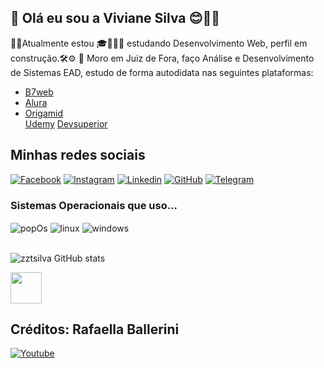 ##  👑 Olá eu sou a Viviane Silva 😊👋🏻

<p> 🎯✨Atualmente estou 🎓👩🏻‍💻 estudando Desenvolvimento Web, perfil em construção.🛠⚙️
📍 Moro em Juiz de Fora, faço Análise e Desenvolvimento de Sistemas EAD, estudo de forma autodidata nas seguintes plataformas:
<ul>
    <li>
    <a href="https://b7web.com.br/fullstack" alt="B7web">B7web</a>
    </li>
    <li>
    <a href="https://cursos.alura.com.br/user/vivianesilvarc" alt="alura">Alura</a>
    </li>
    <li>
    <a href="https://www.origamid.com" alt="origamid">Origamid</a>
    </li>
    <a href="https://www.udemy.com" alt="udemy">Udemy</a>
    </li>
    <a href="https://devsuperior.com.br/cursos" alt="Devsuperior">Devsuperior</a>
    </li>
</ul>
</p>


<h2>Minhas redes sociais</h2>


[![Facebook](https://img.shields.io/badge/Facebook-1877F2?style=for-the-badge&logo=facebook&logoColor=white)](https://www.facebook.com/zztsilva)
[![Instagram](https://img.shields.io/badge/Instagram-E4405F?style=for-the-badge&logo=instagram&logoColor=white)](https://www.instagram.com/vivianezzt)
[![Linkedin](https://img.shields.io/badge/LinkedIn-0077B5?style=for-the-badge&logo=linkedin&logoColor=white)](https://www.linkedin.com/in/zztsilva/)
[![GitHub](https://img.shields.io/badge/GitHub-100000?style=for-the-badge&logo=github&logoColor=white)](https://github.com/zztsilva)
[![Telegram](https://img.shields.io/badge/Telegram-2CA5E0?style=for-the-badge&logo=telegram&logoColor=white)](https://t.me/vivianesilva29)


<h3>Sistemas Operacionais que uso...</h3> 

<div style="display: inline_block">
    <img align="center" alt="popOs" src="https://img.shields.io/badge/Pop!_OS-48B9C7?style=for-the-badge&logo=Pop!_OS&logoColor=white">
<img align="center" alt="linux" src="https://img.shields.io/badge/Ubuntu-E95420?style=for-the-badge&logo=ubuntu&logoColor=white">
<img align="center" alt="windows" src="https://img.shields.io/badge/Windows-0078D6?style=for-the-badge&logo=windows&logoColor=white">
</div>
<br>

![zztsilva GitHub stats](https://github-readme-stats.vercel.app/api?username=zztsilva&show_icons=true&theme=radical)

<img src=" https://upload.wikimedia.org/wikipedia/commons/9/99/Unofficial_JavaScript_logo_2.svg" width="50px">


<h2>Créditos: Rafaella Ballerini</h2>
<a href="https://www.youtube.com/watch?v=TsaLQAetPLU">
</a>



[![Youtube](https://img.shields.io/badge/YouTube-FF0000?style=for-the-badge&logo=youtube&logoColor=white)](https://www.youtube.com/watch?v=TsaLQAetPLU)
